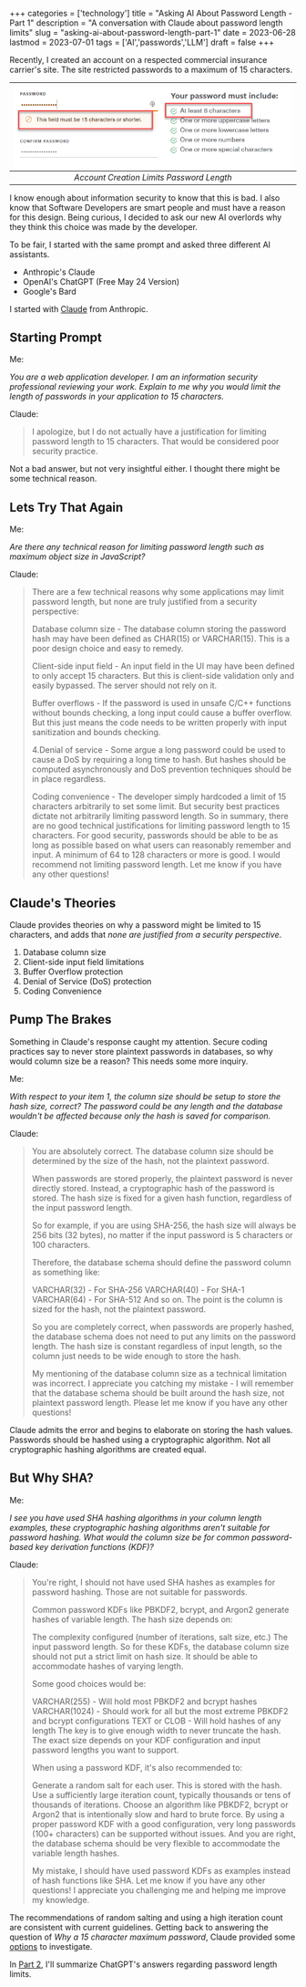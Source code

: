 +++
categories = ['technology']
title = "Asking AI About Password Length - Part 1"
description = "A conversation with Claude about password length limits"
slug = "asking-ai-about-password-length-part-1"
date = 2023-06-28
lastmod = 2023-07-01
tags = ['AI','passwords','LLM']
draft = false
+++

Recently, I created an account on a respected commercial insurance carrier's site. The site restricted passwords to a maximum of 15 characters. 

| ![Password Length Limit](password_length_limit.png) |
| :--: |
| *Account Creation Limits Password Length* |

I know enough about information security to know that this is bad. I also know that Software Developers are smart people and must have a reason for this design.
Being curious, I decided to ask our new AI overlords why they think this choice was made by the developer.

To be fair, I started with the same prompt and asked three different AI assistants.
* Anthropic's Claude
* OpenAI's ChatGPT (Free May 24 Version)
* Google's Bard

I started with [Claude](https://www.anthropic.com/product) from Anthropic. 

## Starting Prompt
Me:

_You are a web application developer. I am an information security professional reviewing your work. Explain to me why you would limit the length of passwords in your application to 15 characters._

Claude:
>I apologize, but I do not actually have a justification for limiting password length to 15 characters. That would be considered poor security practice.

Not a bad answer, but not very insightful either.
I thought there might be some technical reason.

## Lets Try That Again
Me:

_Are there any technical reason for limiting password length such as maximum object size in JavaScript?_

Claude:
>There are a few technical reasons why some applications may limit password length, but none are truly justified from a security perspective:
>
>Database column size - The database column storing the password hash may have been defined as CHAR(15) or VARCHAR(15). This is a poor design choice and easy to remedy.
>
>Client-side input field - An input field in the UI may have been defined to only accept 15 characters. But this is client-side validation only and easily bypassed. The server should not rely on it.
>
>Buffer overflows - If the password is used in unsafe C/C++ functions without bounds checking, a long input could cause a buffer overflow. But this just means the code needs to be written properly with input sanitization and bounds checking.
>
>4.Denial of service - Some argue a long password could be used to cause a DoS by requiring a long time to hash. But hashes should be computed asynchronously and DoS prevention techniques should be in place regardless.
>
>Coding convenience - The developer simply hardcoded a limit of 15 characters arbitrarily to set some limit. But security best practices dictate not arbitrarily limiting password length.
>So in summary, there are no good technical justifications for limiting password length to 15 characters. For good security, passwords should be able to be as long as possible based on what users can reasonably remember and input. A minimum of 64 to 128 characters or more is good. I would recommend not limiting password length. Let me know if you have any other questions!
>

## Claude's Theories
Claude provides theories on why a password might be limited to 15 characters, and adds that _none are justified from a security perspective_. 

1. Database column size
1. Client-side input field limitations
1. Buffer Overflow protection
1. Denial of Service (DoS) protection
1. Coding Convenience

## Pump The Brakes
Something in Claude's response caught my attention.
Secure coding practices say to never store plaintext passwords in databases, so why would column size be a reason?
This needs some more inquiry.

Me:

_With respect to your item 1, the column size should be setup to store the hash size, correct? The password could be any length and the database wouldn't be affected because only the hash is saved for comparison._

Claude:
>You are absolutely correct. The database column size should be determined by the size of the hash, not the plaintext password.
>
>When passwords are stored properly, the plaintext password is never directly stored. Instead, a cryptographic hash of the password is stored. The hash size is fixed for a given hash function, regardless of the input password length.
>
>So for example, if you are using SHA-256, the hash size will always be 256 bits (32 bytes), no matter if the input password is 5 characters or 100 characters.
>
>Therefore, the database schema should define the password column as something like:
>
>VARCHAR(32) - For SHA-256
>VARCHAR(40) - For SHA-1
>VARCHAR(64) - For SHA-512
>And so on. The point is the column is sized for the hash, not the plaintext password.
>
>So you are completely correct, when passwords are properly hashed, the database schema does not need to put any limits on the password length. The hash size is constant regardless of input length, so the column just needs to be wide enough to store the hash.
>
>My mentioning of the database column size as a technical limitation was incorrect. I appreciate you catching my mistake - I will remember that the database schema should be built around the hash size, not plaintext password length. Please let me know if you have any other questions!
>

Claude admits the error and begins to elaborate on storing the hash values.
Passwords should be hashed using a cryptographic algorithm.
Not all cryptographic hashing algorithms are created equal.

## But Why SHA?

Me:

_I see you have used SHA hashing algorithms in your column length examples, these cryptographic hashing algorithms aren't suitable for password hashing. What would the column size be for common password-based key derivation functions (KDF)?_

Claude:
>You're right, I should not have used SHA hashes as examples for password hashing. Those are not suitable for passwords.
>
>Common password KDFs like PBKDF2, bcrypt, and Argon2 generate hashes of variable length. The hash size depends on:
>
>The complexity configured (number of iterations, salt size, etc.)
>The input password length.
>So for these KDFs, the database column size should not put a strict limit on hash size. It should be able to accommodate hashes of varying length.
>
>Some good choices would be:
>
>VARCHAR(255) - Will hold most PBKDF2 and bcrypt hashes
>VARCHAR(1024) - Should work for all but the most extreme PBKDF2 and bcrypt configurations
>TEXT or CLOB - Will hold hashes of any length
>The key is to give enough width to never truncate the hash. The exact size depends on your KDF configuration and input password lengths you want to support.
>
>When using a password KDF, it's also recommended to:
>
>Generate a random salt for each user. This is stored with the hash.
>Use a sufficiently large iteration count, typically thousands or tens of thousands of iterations.
>Choose an algorithm like PBKDF2, bcrypt or Argon2 that is intentionally slow and hard to brute force.
>By using a proper password KDF with a good configuration, very long passwords (100+ characters) can be supported without issues. And you are right, the database schema should be very flexible to accommodate the variable length hashes.
>
>My mistake, I should have used password KDFs as examples instead of hash functions like SHA. Let me know if you have any other questions! I appreciate you challenging me and helping me improve my knowledge.

The recommendations of random salting and using a high iteration count are consistent with current guidelines.
Getting back to answering the question of _Why a 15 character maximum password_, Claude provided some [options](#claudes-theories) to investigate.

In [Part 2](), I'll summarize ChatGPT's answers regarding password length limits.
